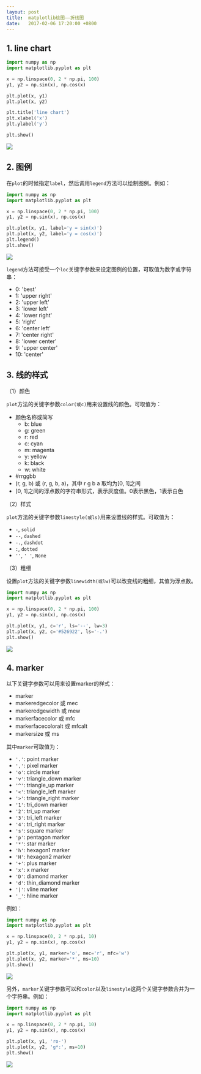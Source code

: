 ```yaml
---
layout: post
title:  matplotlib绘图——折线图
date:   2017-02-06 17:20:00 +0800
---
```


## 1. line chart

```py
import numpy as np
import matplotlib.pyplot as plt

x = np.linspace(0, 2 * np.pi, 100)
y1, y2 = np.sin(x), np.cos(x)

plt.plot(x, y1)
plt.plot(x, y2)

plt.title('line chart')
plt.xlabel('x')
plt.ylabel('y')

plt.show()
```

![](./img/2017/02/06/line_1.png)

## 2. 图例

在`plot`的时候指定`label`，然后调用`legend`方法可以绘制图例。例如：

```py
import numpy as np
import matplotlib.pyplot as plt

x = np.linspace(0, 2 * np.pi, 100)
y1, y2 = np.sin(x), np.cos(x)

plt.plot(x, y1, label='y = sin(x)')
plt.plot(x, y2, label='y = cos(x)')
plt.legend()
plt.show()
```

![](./img/2017/02/06/line_2.png)

`legend`方法可接受一个`loc`关键字参数来设定图例的位置，可取值为数字或字符串：

- 0: 'best'
- 1: 'upper right'
- 2: 'upper left'
- 3: 'lower left'
- 4: 'lower right'
- 5: 'right'
- 6: 'center left'
- 7: 'center right'
- 8: 'lower center'
- 9: 'upper center'
- 10: 'center'

## 3. 线的样式

（1）颜色

`plot`方法的关键字参数`color(或c)`用来设置线的颜色。可取值为：

- 颜色名称或简写
    + b: blue
    + g: green
    + r: red
    + c: cyan
    + m: magenta
    + y: yellow
    + k: black
    + w: white
- #rrggbb
- (r, g, b) 或 (r, g, b, a)，其中 r g b a 取均为[0, 1]之间
- [0, 1]之间的浮点数的字符串形式，表示灰度值。0表示黑色，1表示白色

（2）样式

`plot`方法的关键字参数`linestyle(或ls)`用来设置线的样式。可取值为：

- `-`, `solid`
- `--`, `dashed`
- `-.`, `dashdot`
- `:`, `dotted`
- `''`, `' '`, `None`

（3）粗细

设置`plot`方法的关键字参数`linewidth(或lw)`可以改变线的粗细，其值为浮点数。

```py
import numpy as np
import matplotlib.pyplot as plt

x = np.linspace(0, 2 * np.pi, 100)
y1, y2 = np.sin(x), np.cos(x)

plt.plot(x, y1, c='r', ls='--', lw=3)
plt.plot(x, y2, c='#526922', ls='-.')
plt.show()
```

![](./img/2017/02/06/line_3.png)

## 4. marker

以下关键字参数可以用来设置marker的样式：

- marker
- markeredgecolor 或 mec
- markeredgewidth 或 mew
- markerfacecolor 或 mfc
- markerfacecoloralt 或 mfcalt
- markersize 或 ms

其中`marker`可取值为：

- `'.'`: point marker
- `','`: pixel marker
- `'o'`: circle marker
- `'v'`: triangle_down marker
- `'^'`: triangle_up marker
- `'<'`: triangle_left marker
- `'>'`: triangle_right marker
- `'1'`: tri_down marker
- `'2'`: tri_up marker
- `'3'`: tri_left marker
- `'4'`: tri_right marker
- `'s'`: square marker
- `'p'`: pentagon marker
- `'*'`: star marker
- `'h'`: hexagon1 marker
- `'H'`: hexagon2 marker
- `'+'`: plus marker
- `'x'`: x marker
- `'D'`: diamond marker
- `'d'`: thin_diamond marker
- `'|'`: vline marker
- `'_'`: hline marker

例如：

```py
import numpy as np
import matplotlib.pyplot as plt

x = np.linspace(0, 2 * np.pi, 10)
y1, y2 = np.sin(x), np.cos(x)

plt.plot(x, y1, marker='o', mec='r', mfc='w')
plt.plot(x, y2, marker='*', ms=10)
plt.show()
```

![](./img/2017/02/06/line_4.png)

另外，`marker`关键字参数可以和`color`以及`linestyle`这两个关键字参数合并为一个字符串。例如：

```py
import numpy as np
import matplotlib.pyplot as plt

x = np.linspace(0, 2 * np.pi, 10)
y1, y2 = np.sin(x), np.cos(x)

plt.plot(x, y1, 'ro-')
plt.plot(x, y2, 'g*:', ms=10)
plt.show()
```

![](./img/2017/02/06/line_5.png)
